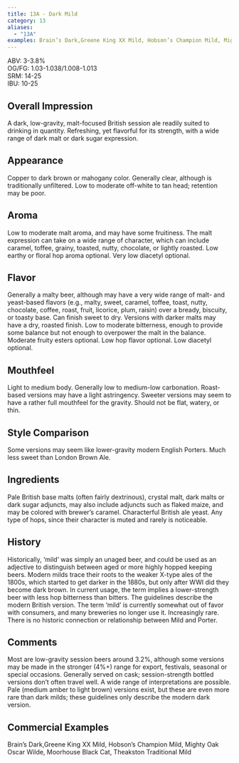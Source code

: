 ```yaml
---
title: 13A - Dark Mild
category: 13
aliases: 
  - "13A"
examples: Brain’s Dark,Greene King XX Mild, Hobson’s Champion Mild, Mighty Oak Oscar Wilde, Moorhouse Black Cat, Theakston Traditional Mild
---
```


ABV: 3-3.8%  
OG/FG: 1.03-1.038/1.008-1.013  
SRM: 14-25  
IBU: 10-25

## Overall Impression
A dark, low-gravity, malt-focused British session ale readily suited to drinking in quantity. Refreshing, yet flavorful for its strength, with a wide range of dark malt or dark sugar expression.

## Appearance
Copper to dark brown or mahogany color. Generally clear, although is traditionally unfiltered. Low to moderate off-white to tan head; retention may be poor.

## Aroma
Low to moderate malt aroma, and may have some fruitiness. The malt expression can take on a wide range of character, which can include caramel, toffee, grainy, toasted, nutty, chocolate, or lightly roasted. Low earthy or floral hop aroma optional. Very low diacetyl optional.

## Flavor
Generally a malty beer, although may have a very wide range of malt- and yeast-based flavors (e.g., malty, sweet, caramel, toffee, toast, nutty, chocolate, coffee, roast, fruit, licorice, plum, raisin) over a bready, biscuity, or toasty base. Can finish sweet to dry. Versions with darker malts may have a dry, roasted finish. Low to moderate bitterness, enough to provide some balance but not enough to overpower the malt in the balance. Moderate fruity esters optional. Low hop flavor optional. Low diacetyl optional.

## Mouthfeel
Light to medium body. Generally low to medium-low carbonation. Roast-based versions may have a light astringency. Sweeter versions may seem to have a rather full mouthfeel for the gravity. Should not be flat, watery, or thin.

## Style Comparison
Some versions may seem like lower-gravity modern English Porters. Much less sweet than London Brown Ale.

## Ingredients
Pale British base malts (often fairly dextrinous), crystal malt, dark malts or dark sugar adjuncts, may also include adjuncts such as flaked maize, and may be colored with brewer’s caramel. Characterful British ale yeast. Any type of hops, since their character is muted and rarely is noticeable.

## History
Historically, ‘mild’ was simply an unaged beer, and could be used as an adjective to distinguish between aged or more highly hopped keeping beers. Modern milds trace their roots to the weaker X-type ales of the 1800s, which started to get darker in the 1880s, but only after WWI did they become dark brown. In current usage, the term implies a lower-strength beer with less hop bitterness than bitters. The guidelines describe the modern British version. The term ‘mild’ is currently somewhat out of favor with consumers, and many breweries no longer use it. Increasingly rare. There is no historic connection or relationship between Mild and Porter.

## Comments
Most are low-gravity session beers around 3.2%, although some versions may be made in the stronger (4%+) range for export, festivals, seasonal or special occasions. Generally served on cask; session-strength bottled versions don’t often travel well. A wide range of interpretations are possible. Pale (medium amber to light brown) versions exist, but these are even more rare than dark milds; these guidelines only describe the modern dark version.

## Commercial Examples
Brain’s Dark,Greene King XX Mild, Hobson’s Champion Mild, Mighty Oak Oscar Wilde, Moorhouse Black Cat, Theakston Traditional Mild